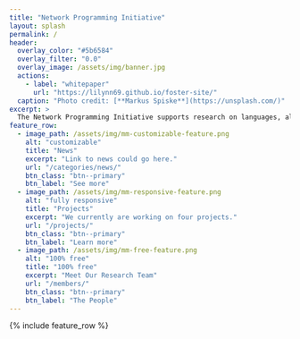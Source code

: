 ```yaml
---
title: "Network Programming Initiative"
layout: splash
permalink: /
header:
  overlay_color: "#5b6584"
  overlay_filter: "0.0"
  overlay_image: /assets/img/banner.jpg
  actions:
    - label: "whitepaper"
      url: "https://lilynn69.github.io/foster-site/"
  caption: "Photo credit: [**Markus Spiske**](https://unsplash.com/)"
excerpt: >
  The Network Programming Initiative supports research on languages, algorithms, and tools for network programming, and facilitates closer interactions with partners in industry and government. For more details, read our whitepaper.
feature_row:
  - image_path: /assets/img/mm-customizable-feature.png
    alt: "customizable"
    title: "News"
    excerpt: "Link to news could go here."
    url: "/categories/news/"
    btn_class: "btn--primary"
    btn_label: "See more"
  - image_path: /assets/img/mm-responsive-feature.png
    alt: "fully responsive"
    title: "Projects"
    excerpt: "We currently are working on four projects."
    url: "/projects/"
    btn_class: "btn--primary"
    btn_label: "Learn more"
  - image_path: /assets/img/mm-free-feature.png
    alt: "100% free"
    title: "100% free"
    excerpt: "Meet Our Research Team"
    url: "/members/"
    btn_class: "btn--primary"
    btn_label: "The People"      
---
```


{% include feature_row %}
